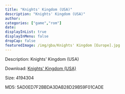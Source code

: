 ```yaml
---
title: "Knights' Kingdom (USA)"
description: "Knights' Kingdom (USA)"
author: 
categories: ["game","rom"]
date: 
displayInList: true
displayInMenu: false
dropCap: false
featuredImage: /img/gba/Knights' Kingdom [Europe].jpg
---
```


Description: Knights' Kingdom (USA)

Download: <a style="text-decoration:underline;" href="https://mega.nz/#!qHYCRCwb!ETVUwlm5cJWIyVwhgtgV8fJB_95BO7z0CwGwjSjawOQ" target = "_blank" rel = "nofollow" > Knights' Kingdom (USA)</a>

Size: 4194304

MD5: 5AD0ED7F2BBDA3DAB28D29B59F01CADE

